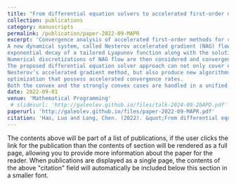 ```yaml
---
title: "From differential equation solvers to accelerated first-order methods for convex optimization"
collection: publications
category: manuscripts
permalink: /publication/paper-2022-09-MAPR
excerpt: 'Convergence analysis of accelerated first-order methods for convex optimization problems are developed from the point of view of ordinary differential equation solvers. 
A new dynamical system, called Nesterov accelerated gradient (NAG) flow, is derived from the connection between acceleration mechanism and A-stability of ODE solvers, and the 
exponential decay of a tailored Lyapunov function along with the solution trajectory is proved. 
Numerical discretizations of NAG flow are then considered and convergence rates are established via a discrete Lyapunov function. 
The proposed differential equation solver approach can not only cover existing accelerated methods, such as FISTA, Güler’s proximal algorithm and 
Nesterov’s accelerated gradient method, but also produce new algorithms for composite convex 
optimization that possess accelerated convergence rates. 
Both the convex and the strongly convex cases are handled in a unified way in our approach.'
date: 2022-09-01
venue: 'Mathematical Programming'
 # slidesurl: 'http://galeolev.github.io/files/talk-2024-09-2bAPD.pdf'
paperurl: 'http://galeolev.github.io/files/paper-2022-09-MAPR.pdf'
citation: 'Hao, Luo and Long, Chen. (2022). &quot;From differential equation solvers to accelerated first-order methods for convex optimization&quot; <i>Math. Program</i>. 195.'
---
```


The contents above will be part of a list of publications, if the user clicks the link for the publication than the contents of section will be rendered as a full page, allowing you to provide more information about the paper for the reader. When publications are displayed as a single page, the contents of the above "citation" field will automatically be included below this section in a smaller font.